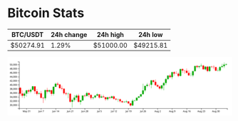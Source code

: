 # Bitcoin Stats

BTC/USDT|24h change|24h high|24h low|
|---|---|---|---|
|$50274.91|1.29%|$51000.00|$49215.81|

<img src="./chart.svg">
